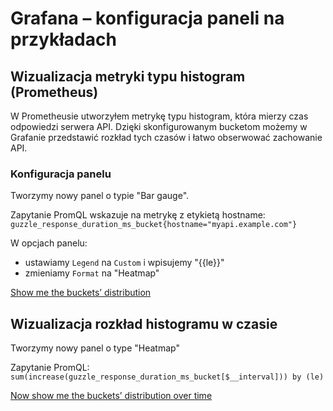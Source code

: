 # Grafana – konfiguracja paneli na przykładach

## Wizualizacja metryki typu histogram (Prometheus)

W Prometheusie utworzyłem metrykę typu histogram, która mierzy czas odpowiedzi serwera API.
Dzięki skonfigurowanym bucketom możemy w Grafanie przedstawić rozkład tych czasów i łatwo obserwować zachowanie API.

### Konfiguracja panelu

Tworzymy nowy panel o typie "Bar gauge".

Zapytanie PromQL wskazuje na metrykę z etykietą hostname: `guzzle_response_duration_ms_bucket{hostname="myapi.example.com"}`

W opcjach panelu:
* ustawiamy `Legend` na `Custom` i wpisujemy "{{le}}"
* zmieniamy `Format` na "Heatmap"

[Show me the buckets’ distribution](https://grafana.com/blog/2020/06/23/how-to-visualize-prometheus-histograms-in-grafana/#show-me-the-buckets-distribution)

## Wizualizacja rozkład histogramu w czasie

Tworzymy nowy panel o type "Heatmap"

Zapytanie PromQL: `sum(increase(guzzle_response_duration_ms_bucket[$__interval])) by (le)`

[Now show me the buckets’ distribution over time](https://grafana.com/blog/2020/06/23/how-to-visualize-prometheus-histograms-in-grafana/#now-show-me-the-buckets-distribution-over-time)
